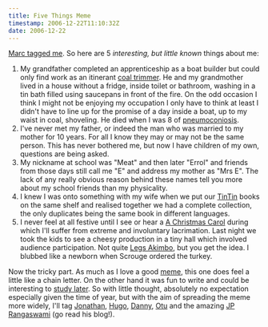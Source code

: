 ```yaml
---
title: Five Things Meme
timestamp: 2006-12-22T11:10:32Z
date: 2006-12-22
---
```


<p><a href="http://weblogs.java.net/blog/mhadley/archive/2006/12/five_things.html">Marc tagged me</a>. So here are 5 <i>interesting, but little known</i> things about me:
</p>
<ol>
<li>My grandfather completed an apprenticeship as a boat builder but could only find work as an itinerant <a href="http://en.wikipedia.org/wiki/Coal_trimmer">coal trimmer</a>. He and my grandmother lived in a house without a fridge, inside toilet or bathroom, washing in a tin bath  filled using saucepans in front of the fire. On the odd occasion I think I might not be enjoying my occupation I only have to think at least I didn't have to line up for the promise of a day inside a boat, up to my waist in coal, shoveling. He died when I was 8 of <a href="http://en.wikipedia.org/wiki/Pneumoconiosis">pneumoconiosis</a>.</li>
<li>I've never met my father, or indeed the man who was married to my mother for 10 years. For all I know they may or may not be the same person. This has never bothered me, but now I have children of my own, questions are being asked.</li>
<li>My nickname at school was "Meat" and then later "Errol" and friends from those days still call me "E" and address my mother as "Mrs E". The lack of any really obvious reason behind these names tell you more about my school friends than my physicality.</li>
<li>I knew I was onto something with my wife when we put our <a href="http://en.wikipedia.org/wiki/The_Adventures_of_Tintin">TinTin</a> books on the same shelf and realised together we had a complete collection, the only duplicates being the same book in different languages.</li>
<li>I never feel at all festive until I see or hear a <a href="http://en.wikipedia.org/wiki/A_Christmas_Carol">A Christmas Carol</a> during which I'll suffer from extreme and involuntary lacrimation. Last night we took the kids to see a cheesy production in a tiny hall which involved audience participation. Not quite <a href="http://www.youtube.com/watch?v=1xROSz86qdU">Legs Akimbo</a>, but you get the idea. I blubbed like a newborn when Scrouge ordered the turkey.</li>
</ol>
<p>Now the tricky part. As much as I love a good <a href="http://en.wikipedia.org/wiki/Meme">meme</a>, this one does feel a little like a chain letter. On the other hand it was fun to write and could be interesting to <a href="http://www.google.com/search?hl=en&lr=&safe=off&q=%22five+things%22+meme&btnG=Search">study later</a>. So with little thought, absolutely no expectation especially given the time of year, but with the aim of spreading the meme more widely, I'll tag <a href="http://auburnmarshes.spaces.live.com/">Jonathan</a>, <a href="http://larve.net/people/hugo/2005/blog/">Hugo</a>, <a href="http://dannyayers.com/">Danny</a>, <a href="http://doubleoh2.blogspot.com/index.html">Otu</a> and the amazing <a href="http://confusedofcalcutta.com/">JP Rangaswami</a> (go read his blog!).</p>

